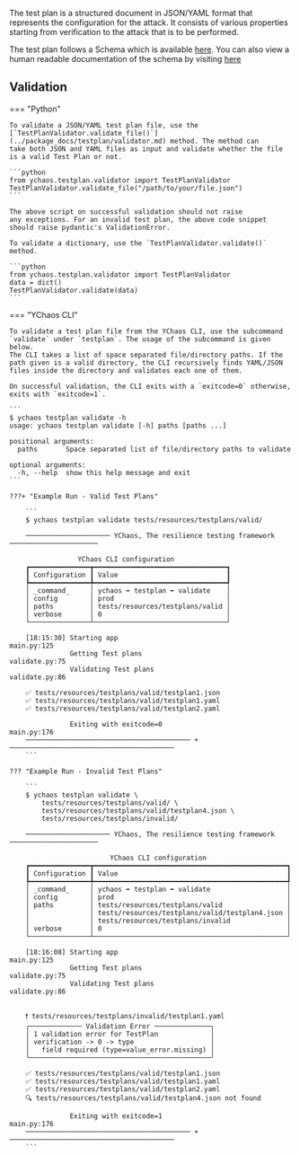 The test plan is a structured document in JSON/YAML format that
represents the configuration for the attack. It consists of various
properties starting from verification to the attack that is to be performed.

The test plan follows a Schema which is available [here](https://github.com/yahoo/ychaos/blob/main/src/ychaos/testplan/resources/schema.json).
You can also view a human readable documentation of the schema by visiting [here](schema/index.html)

## Validation

=== "Python"

    To validate a JSON/YAML test plan file, use the 
    [`TestPlanValidator.validate_file()`](../package_docs/testplan/validator.md) method. The method can
    take both JSON and YAML files as input and validate whether the file
    is a valid Test Plan or not.
    
    ```python
    from ychaos.testplan.validator import TestPlanValidator
    TestPlanValidator.validate_file("/path/to/your/file.json")
    ```
    
    The above script on successful validation should not raise
    any exceptions. For an invalid test plan, the above code snippet
    should raise pydantic's ValidationError.
    
    To validate a dictionary, use the `TestPlanValidator.validate()`
    method.
    
    ```python
    from ychaos.testplan.validator import TestPlanValidator
    data = dict()
    TestPlanValidator.validate(data)
    ```
    

=== "YChaos CLI"

    To validate a test plan file from the YChaos CLI, use the subcommand
    `validate` under `testplan`. The usage of the subcommand is given below.
    The CLI takes a list of space separated file/directory paths. If the
    path given is a valid directory, the CLI recursively finds YAML/JSON
    files inside the directory and validates each one of them.
    
    On successful validation, the CLI exits with a `exitcode=0` otherwise,
    exits with `exitcode=1`.
    
    ```
    $ ychaos testplan validate -h
    usage: ychaos testplan validate [-h] paths [paths ...]

    positional arguments:
      paths       Space separated list of file/directory paths to validate

    optional arguments:
      -h, --help  show this help message and exit
    ```
    
    ???+ "Example Run - Valid Test Plans"
    
        ```
        $ ychaos testplan validate tests/resources/testplans/valid/
        
        ───────────────────── YChaos, The resilience testing framework ──────────────────────

                     YChaos CLI configuration
        ┏━━━━━━━━━━━━━━━┳━━━━━━━━━━━━━━━━━━━━━━━━━━━━━━━━━┓
        ┃ Configuration ┃ Value                           ┃
        ┡━━━━━━━━━━━━━━━╇━━━━━━━━━━━━━━━━━━━━━━━━━━━━━━━━━┩
        │ _command_     │ ychaos ➡ testplan ➡ validate    │
        │ config        │ prod                            │
        │ paths         │ tests/resources/testplans/valid │
        │ verbose       │ 0                               │
        └───────────────┴─────────────────────────────────┘
        
        [18:15:30] Starting app                                                   main.py:125
                   Getting Test plans                                          validate.py:75
                   Validating Test plans                                       validate.py:86
        
        ✅ tests/resources/testplans/valid/testplan1.json
        ✅ tests/resources/testplans/valid/testplan1.yaml
        ✅ tests/resources/testplans/valid/testplan2.yaml
        
                   Exiting with exitcode=0                                        main.py:176
        ───────────────────────────────────────── ☀ ─────────────────────────────────────────
        ```
    
    ??? "Example Run - Invalid Test Plans"
    
        ```
        $ ychaos testplan validate \
            tests/resources/testplans/valid/ \
            tests/resources/testplans/valid/testplan4.json \
            tests/resources/testplans/invalid/
        
        ───────────────────── YChaos, The resilience testing framework ──────────────────────

                             YChaos CLI configuration
        ┏━━━━━━━━━━━━━━━┳━━━━━━━━━━━━━━━━━━━━━━━━━━━━━━━━━━━━━━━━━━━━━━━━┓
        ┃ Configuration ┃ Value                                          ┃
        ┡━━━━━━━━━━━━━━━╇━━━━━━━━━━━━━━━━━━━━━━━━━━━━━━━━━━━━━━━━━━━━━━━━┩
        │ _command_     │ ychaos ➡ testplan ➡ validate                   │
        │ config        │ prod                                           │
        │ paths         │ tests/resources/testplans/valid                │
        │               │ tests/resources/testplans/valid/testplan4.json │
        │               │ tests/resources/testplans/invalid              │
        │ verbose       │ 0                                              │
        └───────────────┴────────────────────────────────────────────────┘
        
        [18:16:08] Starting app                                                   main.py:125
                   Getting Test plans                                          validate.py:75
                   Validating Test plans                                       validate.py:86
        
        
        ❗ tests/resources/testplans/invalid/testplan1.yaml
        ╭───────────── Validation Error ──────────────╮
        │ 1 validation error for TestPlan             │
        │ verification -> 0 -> type                   │
        │   field required (type=value_error.missing) │
        ╰─────────────────────────────────────────────╯
        
        ✅ tests/resources/testplans/valid/testplan1.json
        ✅ tests/resources/testplans/valid/testplan1.yaml
        ✅ tests/resources/testplans/valid/testplan2.yaml
        🔍 tests/resources/testplans/valid/testplan4.json not found
        
                   Exiting with exitcode=1                                        main.py:176
        ───────────────────────────────────────── ☀ ─────────────────────────────────────────
        ```